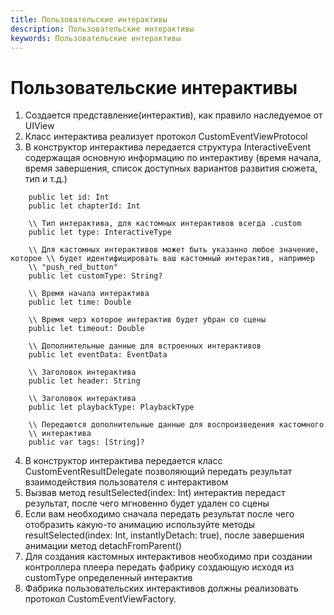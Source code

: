 ```yaml
---
title: Пользовательские интерактивы
description: Пользовательские интерактивы
keywords: Пользовательские интерактивы
---
```


# Пользовательские интерактивы

1. Создается представление(интерактив), как правило наследуемое от UIView
2. Класс интерактива реализует протокол CustomEventViewProtocol 
3. В конструктор интерактива передается структура InteractiveEvent содержащая основную информацию по интерактиву (время начала, время завершения, список доступных вариантов развития сюжета, тип и т.д.)

```
    public let id: Int 
    public let chapterId: Int

    \\ Тип интерактива, для кастомных интерактивов всегда .custom
    public let type: InteractiveType

    \\ Для кастомных интерактивов может быть указанно любое значение, которое \\ будет идентифицировать ваш кастомный интерактив, например 
    \\ "push_red_button" 
    public let customType: String?
  
    \\ Время начала интерактива
    public let time: Double
  
    \\ Время черз которое интерактив будет убран со сцены 
    public let timeout: Double

    \\ Дополнительные данные для встроенных интерактивов 
    public let eventData: EventData

    \\ Заголовок интерактива 
    public let header: String

    \\ Заголовок интерактива 
    public let playbackType: PlaybackType

    \\ Передаются дополнительные данные для воспроизведения кастомного 
    \\ интерактива 
    public var tags: [String]?

```

4. В конструктор интерактива передается класс CustomEventResultDelegate позволяющий передать результат взаимодействия пользователя с интерактивом
5. Вызвав метод  resultSelected(index: Int) интерактив передаст результат, после чего мгновенно будет удален со сцены 
6. Если вам необходимо сначала передать результат после чего отобразить какую-то анимацию используйте методы resultSelected(index: Int, instantlyDetach: true), после завершения анимации метод detachFromParent()
7. Для создания кастомных интерактивов необходимо при создании контроллера плеера передать фабрику создающую исходя из customType определенный интерактив 
8. Фабрика пользовательских интерактивов должны реализовать протокол CustomEventViewFactory.




